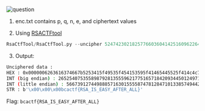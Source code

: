 ![question](https://i.imgur.com/wZiTV43.png)

1) enc.txt contains p, q, n, e, and ciphertext values

2) Using [RSACTFtool](https://github.com/Ganapati/RsaCtfTool)

```python
RsaCtfTool/RsaCtfTool.py --uncipher 5247423021825776603604142516096226410262448370078349840555269847582407192135 -p 251867251891350186672194341006245222227 -q 31930326592276723738691137862727489059 -n 8042203610790038807880567941309789150434698028856480378667442108515166114393 -e 65537```
```

3) Output:

```bash
Unciphered data :
HEX : 0x0000006263616374667b5253415f49535f454153595f41465445525f414c4c7d
INT (big endian) : 2652540753558987928135559621775165718420934450124971589287668131581053
INT (little endian) : 56673912744988857163015555874781284710133857494425659786881582989612362498048
STR : b'\x00\x00\x00bcactf{RSA_IS_EASY_AFTER_ALL}'
```

Flag: ``` bcactf{RSA_IS_EASY_AFTER_ALL} ```